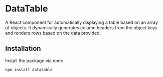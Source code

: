 # DataTable

A React component for automatically displaying a table based on an array of objects. It dynamically generates column headers from the object keys and renders rows based on the data provided.

## Installation

Install the package via npm:

```bash
npm install datatable
```
